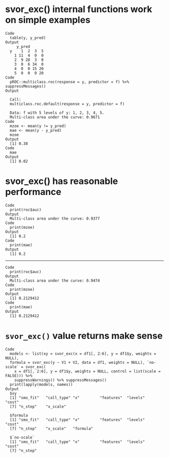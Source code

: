 # svor_exc() internal functions work on simple examples

    Code
      table(y, y_pred)
    Output
         y_pred
      y    1  2  3  5
        1 11  4  0  0
        2  9 28  3  0
        3  0  6 34  0
        4  0  0 15 20
        5  0  0  0 20
    Code
      pROC::multiclass.roc(response = y, predictor = f) %>% suppressMessages()
    Output
      
      Call:
      multiclass.roc.default(response = y, predictor = f)
      
      Data: f with 5 levels of y: 1, 2, 3, 4, 5.
      Multi-class area under the curve: 0.9671
    Code
      mzoe <- mean(y != y_pred)
      mae <- mean(y - y_pred)
      mzoe
    Output
      [1] 0.38
    Code
      mae
    Output
      [1] 0.02

# svor_exc() has reasonable performance

    Code
      print(roc$auc)
    Output
      Multi-class area under the curve: 0.9377
    Code
      print(mzoe)
    Output
      [1] 0.2
    Code
      print(mae)
    Output
      [1] 0.2

---

    Code
      print(roc$auc)
    Output
      Multi-class area under the curve: 0.9474
    Code
      print(mzoe)
    Output
      [1] 0.2129412
    Code
      print(mae)
    Output
      [1] 0.2129412

# `svor_exc()` value returns make sense

    Code
      models <- list(xy = svor_exc(x = df1[, 2:6], y = df1$y, weights = NULL),
      formula = svor_exc(y ~ V1 + V2, data = df1, weights = NULL), `no-scale` = svor_exc(
        x = df1[, 2:6], y = df1$y, weights = NULL, control = list(scale = FALSE))) %>%
        suppressWarnings() %>% suppressMessages()
      print(lapply(models, names))
    Output
      $xy
      [1] "smo_fit"   "call_type" "x"         "features"  "levels"    "cost"     
      [7] "n_step"    "x_scale"  
      
      $formula
      [1] "smo_fit"   "call_type" "x"         "features"  "levels"    "cost"     
      [7] "n_step"    "x_scale"   "formula"  
      
      $`no-scale`
      [1] "smo_fit"   "call_type" "x"         "features"  "levels"    "cost"     
      [7] "n_step"   
      

